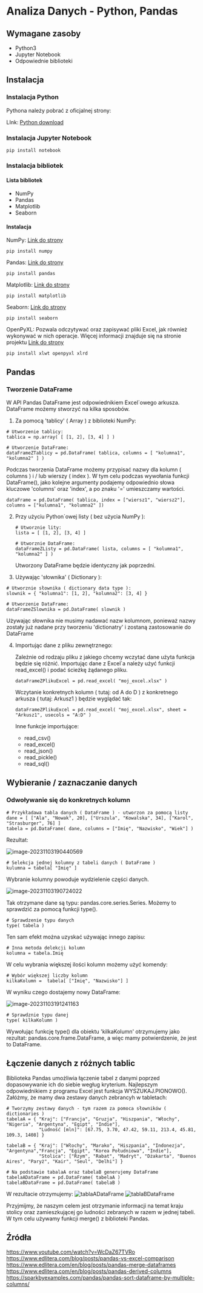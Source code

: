 # Analiza Danych - Python, Pandas

## Wymagane zasoby

* Python3
* Jupyter Notebook
* Odpowiednie biblioteki

## Instalacja

### Instalacja Python

Pythona należy pobrać z oficjalnej strony:

LInk: [Python download](https://www.python.org/downloads/)

### Instalacja Jupyter Notebook

```
pip install notebook
```

### Instalacja bibliotek

#### Lista bibliotek

* NumPy
* Pandas
* Matplotlib
* Seaborn

#### Instalacja

NumPy:
[Link do strony](https://numpy.org/install/)

```
pip install numpy
```

Pandas:
[Link do strony](https://pandas.pydata.org/docs/getting_started/install.html)

```
pip install pandas
```

Matplotlib:
[Link do strony](https://matplotlib.org/stable/#install)

```
pip install matplotlib
```

Seaborn:
[Link do strony](https://seaborn.pydata.org/installing.html)

```
pip install seaborn
```
OpenPyXL:
Pozwala odczytywać oraz zapisywać pliki Excel, jak również wykonywać w nich operacje. Więcej informacji znajduje się na stronie projektu
[Link do strony](https://openpyxl.readthedocs.io/en/stable/tutorial.html)

```
pip install xlwt openpyxl xlrd
```

## Pandas

### Tworzenie DataFrame

W API Pandas DataFrame jest odpowiednikiem Excel`owego arkusza. 
DataFrame możemy stworzyć na kilka sposobów. 

1. Za pomocą 'tablicy' ( Array ) z biblioteki NumPy:

``` 
# Utworzenie tablicy:
tablica = np.array( [ [1, 2], [3, 4] ] )

# Utworzenie DataFrame:
dataFrameZTablicy = pd.DataFrame( tablica, columns = [ "kolumna1", "kolumna2" ] )
```

Podczas tworzenia DataFrame możemy przypisać nazwy dla kolumn ( columns ) i / lub wierszy ( index ). W tym celu podczas wywołania funkcji DataFrame(),
jako kolejne argumenty podajemy odpowiednio słowa kluczowe 'columns' oraz 'index', a po znaku '=' umieszczamy wartości.

```
dataFrame = pd.DataFrame( tablica, index = ["wiersz1", "wiersz2"], columns = ["kulumna1", "kolumna2" ])
```

2. Przy użyciu Python`owej listy ( bez użycia NumPy ):

   ```
   # Utworznie lity:
   lista = [ [1, 2], [3, 4] ]
   
   # Utworznie DataFrame:
   dataFrameZListy = pd.DataFrame( lista, columns = [ "kolumna1", "kolumna2" ] )
   ```

   Utworzony DataFrame będzie identyczny jak poprzedni.

3. Używając 'słownika' ( Dictionary ):
```
# Utworznie słownika ( dictionary data type ):
slownik = { "kolumna1": [1, 2], "kolumna2": [3, 4] }

# Utworzenie DataFrame:
dataFrameZSlownika = pd.DataFrame( slownik )
```

   Używając słownika nie musimy nadawać nazw kolumnom, ponieważ nazwy zostały już nadane przy tworzeniu 'dictionatry' i zostaną zastosowanie do DataFrame

4. Importując dane z pliku zewnętrznego:

   Zależnie od rodzaju pliku z jakiego chcemy wczytać dane użyta funkcja będzie się różnić.
   Importując dane z Excel`a należy użyć funkcji read_excel() i podać ścieżkę żądanego pliku.

   ```
   dataFrameZPlikuExcel = pd.read_excel( "moj_excel.xlsx" )
   ```

   Wczytanie konkretnych kolumn ( tutaj: od A do D ) z konkretnego arkusza ( tutaj: Arkusz1 ) będzie wyglądać tak:

   ```
   dataFrameZPlikuExcel = pd.read_excel( "moj_excel.xlsx", sheet = "Arkusz1", usecols = "A:D" )
   ```

   Inne funkcje importujące:
   
   * read_csv()
   
   - read_excel()
   - read_json()
   - read_pickle()
   - read_sql()

## Wybieranie / zaznaczanie danych

### Odwoływanie się do konkretnych kolumn



```
# Przykładawa tabla danych ( DataFrame ) - utworzon za pomocą listy
dane = [ ["Ala", "Nowak", 20], ["Urszula", "Kowalska", 34], ["Karol", "Strasburger", 76] ]
tabela = pd.DataFrame( dane, columns = ["Imię", "Nazwisko", "Wiek"] )
```

Rezultat:

![image-20231103190440569](C:\Users\Wojtek\AppData\Roaming\Typora\typora-user-images\image-20231103190440569.png)

```
# Selekcja jednej kolumny z tabeli danych ( DataFrame )
kulumna = tabela[ "Imię" ]
```

Wybranie kolumny powoduje wydzielenie części danych. 

![image-20231103190724022](C:\Users\Wojtek\AppData\Roaming\Typora\typora-user-images\image-20231103190724022.png)

Tak otrzymane dane są typu: pandas.core.series.Series. Możemy to sprawdzić za pomocą funkcji type().

```
# Sprawdzenie typu danych
type( tabela )
```



Ten sam efekt można uzyskać używając innego zapisu:

```
# Inna metoda delekcji kolumn
kolumna = tabela.Imię
```

W celu wybrania większej ilości kolumn możemy  użyć komendy:

```
# Wybór większej liczby kolumn
kilkaKolumn =  tabela[ ["Imię", "Nazwisko"] ]
```

W wyniku czego dostajemy nowy DataFrame:

![image-20231103191241163](img/image-20231103191241163.png)

```
# Sprawdznie typu danej
type( kilkaKolumn )
```

Wywołując funkcję type() dla obiektu 'kilkaKolumn' otrzymujemy jako rezultat: pandas.core.frame.DataFrame, a więc mamy potwierdzenie, że jest to DataFrame. 

## Łączenie danych z różnych tablic
Biblioteka Pandas umożliwia łączenie tabel z danymi poprzed dopasowywanie ich do siebie wegług kryterium. Najlepszym odpowiednikiem z programu Excel jest funkcja WYSZUKAJ.PIONOWO().
Załóżmy, że mamy dwa zestawy danych zebrancyh w tabletach: 
```
# Tworzymy zestawy danych - tym razem za pomoca słowników ( dictionaries )
tabelaA = { "Kraj": ["Francja", "Gruzja", "Hiszpania", "Włochy", "Nigeria", "Argentyna", "Egipt", "Indie"],
            "Ludność [mln]": [67.75, 3.70, 47.42, 59.11, 213.4, 45.81, 109.3, 1408] }

tabelaB = { "Kraj": ["Włochy", "Marako", "Hiszpania", "Indonezja", "Argentyna","Francja", "Egipt", "Korea Południowa", "Indie"],
            "Stolica": ["Rzym", "Rabat", "Madryt", "Dżakarta", "Buenos Aires", "Paryż", "Kair", "Seul", "Delhi"] }

# Na podstawie tabalaA oraz tabelaB generujemy DataFrame
tabelaADataFrame = pd.DataFrame( tabelaA )
tabelaBDataFrame = pd.DataFrame( tabelaB )
```
W rezultacie otrzymujemy:
![tablaADataFrame](img/capitalCitiesOfCountries.JPG)
![tablaBDataFrame](img/populationOfCountries.JPG)

Przyjmijmy, że naszym celem jest otrzymanie informacji na temat kraju stolicy oraz zamieszkującej go ludności zebranych w razem w jednej tabeli. W tym celu używamy funkcji merge() z biblioteki Pandas.


## Źródła

https://www.youtube.com/watch?v=WcDaZ67TVRo
https://www.edlitera.com/blog/posts/pandas-vs-excel-comparison
https://www.edlitera.com/en/blog/posts/pandas-merge-dataframes
https://www.edlitera.com/en/blog/posts/pandas-derived-columns
https://sparkbyexamples.com/pandas/pandas-sort-dataframe-by-multiple-columns/
